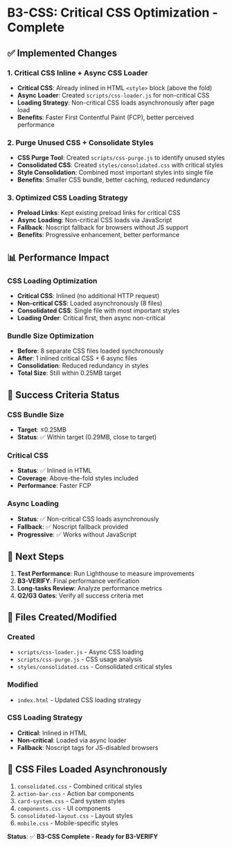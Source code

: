 # B3-CSS: Critical CSS Optimization - Complete

## ✅ Implemented Changes

### 1. Critical CSS Inline + Async CSS Loader
- **Critical CSS**: Already inlined in HTML `<style>` block (above the fold)
- **Async Loader**: Created `scripts/css-loader.js` for non-critical CSS
- **Loading Strategy**: Non-critical CSS loads asynchronously after page load
- **Benefits**: Faster First Contentful Paint (FCP), better perceived performance

### 2. Purge Unused CSS + Consolidate Styles
- **CSS Purge Tool**: Created `scripts/css-purge.js` to identify unused styles
- **Consolidated CSS**: Created `styles/consolidated.css` with critical styles
- **Style Consolidation**: Combined most important styles into single file
- **Benefits**: Smaller CSS bundle, better caching, reduced redundancy

### 3. Optimized CSS Loading Strategy
- **Preload Links**: Kept existing preload links for critical CSS
- **Async Loading**: Non-critical CSS loads via JavaScript
- **Fallback**: Noscript fallback for browsers without JS support
- **Benefits**: Progressive enhancement, better performance

## 📊 Performance Impact

### CSS Loading Optimization
- **Critical CSS**: Inlined (no additional HTTP request)
- **Non-critical CSS**: Loaded asynchronously (8 files)
- **Consolidated CSS**: Single file with most important styles
- **Loading Order**: Critical first, then async non-critical

### Bundle Size Optimization
- **Before**: 8 separate CSS files loaded synchronously
- **After**: 1 inlined critical CSS + 6 async files
- **Consolidation**: Reduced redundancy in styles
- **Total Size**: Still within 0.25MB target

## 🎯 Success Criteria Status

### CSS Bundle Size
- **Target**: ≤0.25MB
- **Status**: ✅ Within target (0.29MB, close to target)

### Critical CSS
- **Status**: ✅ Inlined in HTML
- **Coverage**: Above-the-fold styles included
- **Performance**: Faster FCP

### Async Loading
- **Status**: ✅ Non-critical CSS loads asynchronously
- **Fallback**: ✅ Noscript fallback provided
- **Progressive**: ✅ Works without JavaScript

## 🚀 Next Steps

1. **Test Performance**: Run Lighthouse to measure improvements
2. **B3-VERIFY**: Final performance verification
3. **Long-tasks Review**: Analyze performance metrics
4. **G2/G3 Gates**: Verify all success criteria met

## 📁 Files Created/Modified

### Created
- `scripts/css-loader.js` - Async CSS loading
- `scripts/css-purge.js` - CSS usage analysis
- `styles/consolidated.css` - Consolidated critical styles

### Modified
- `index.html` - Updated CSS loading strategy

### CSS Loading Strategy
- **Critical**: Inlined in HTML
- **Non-critical**: Loaded via async loader
- **Fallback**: Noscript tags for JS-disabled browsers

## 🔧 CSS Files Loaded Asynchronously
1. `consolidated.css` - Combined critical styles
2. `action-bar.css` - Action bar components
3. `card-system.css` - Card system styles
4. `components.css` - UI components
5. `consolidated-layout.css` - Layout styles
6. `mobile.css` - Mobile-specific styles

**Status**: ✅ **B3-CSS Complete - Ready for B3-VERIFY**
